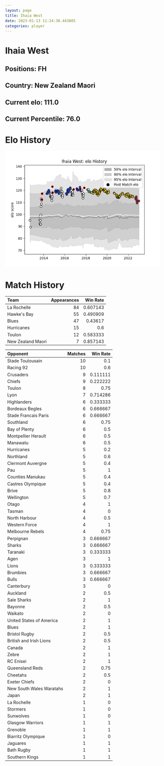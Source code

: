 ```yaml
---  
layout: page  
title: Ihaia West  
date: 2023-01-13 11:24:30.443885  
categories: player  
---
```

# Ihaia West

## Positions: FH

## Country: New Zealand Maori

## Current elo: 111.0

## Current Percentile: 76.0

# Elo History


![elo history](history_IhaiaWest.png)
# Match History


| Team              |   Appearances |   Win Rate |
|:------------------|--------------:|-----------:|
| La Rochelle       |            84 |   0.607143 |
| Hawke's Bay       |            55 |   0.490909 |
| Blues             |            47 |   0.43617  |
| Hurricanes        |            15 |   0.6      |
| Toulon            |            12 |   0.583333 |
| New Zealand Maori |             7 |   0.857143 |

| Opponent                 |   Matches |   Win Rate |
|:-------------------------|----------:|-----------:|
| Stade Toulousain         |        10 |   0.1      |
| Racing 92                |        10 |   0.6      |
| Crusaders                |         9 |   0.111111 |
| Chiefs                   |         9 |   0.222222 |
| Toulon                   |         8 |   0.75     |
| Lyon                     |         7 |   0.714286 |
| Highlanders              |         6 |   0.333333 |
| Bordeaux Begles          |         6 |   0.666667 |
| Stade Francais Paris     |         6 |   0.666667 |
| Southland                |         6 |   0.75     |
| Bay of Plenty            |         6 |   0.5      |
| Montpellier Herault      |         6 |   0.5      |
| Manawatu                 |         6 |   0.5      |
| Hurricanes               |         5 |   0.2      |
| Northland                |         5 |   0.6      |
| Clermont Auvergne        |         5 |   0.4      |
| Pau                      |         5 |   1        |
| Counties Manukau         |         5 |   0.4      |
| Castres Olympique        |         5 |   0.4      |
| Brive                    |         5 |   0.8      |
| Wellington               |         5 |   0.7      |
| Otago                    |         4 |   1        |
| Tasman                   |         4 |   0        |
| North Harbour            |         4 |   0.5      |
| Western Force            |         4 |   1        |
| Melbourne Rebels         |         4 |   0.75     |
| Perpignan                |         3 |   0.666667 |
| Sharks                   |         3 |   0.666667 |
| Taranaki                 |         3 |   0.333333 |
| Agen                     |         3 |   1        |
| Lions                    |         3 |   0.333333 |
| Brumbies                 |         3 |   0.666667 |
| Bulls                    |         3 |   0.666667 |
| Canterbury               |         3 |   0        |
| Auckland                 |         2 |   0.5      |
| Sale Sharks              |         2 |   1        |
| Bayonne                  |         2 |   0.5      |
| Waikato                  |         2 |   0        |
| United States of America |         2 |   1        |
| Blues                    |         2 |   1        |
| Bristol Rugby            |         2 |   0.5      |
| British and Irish Lions  |         2 |   0.5      |
| Canada                   |         2 |   1        |
| Zebre                    |         2 |   1        |
| RC Enisei                |         2 |   1        |
| Queensland Reds          |         2 |   0.75     |
| Cheetahs                 |         2 |   0.5      |
| Exeter Chiefs            |         2 |   0        |
| New South Wales Waratahs |         2 |   1        |
| Japan                    |         2 |   1        |
| La Rochelle              |         1 |   0        |
| Stormers                 |         1 |   0        |
| Sunwolves                |         1 |   0        |
| Glasgow Warriors         |         1 |   1        |
| Grenoble                 |         1 |   1        |
| Biarritz Olympique       |         1 |   0        |
| Jaguares                 |         1 |   1        |
| Bath Rugby               |         1 |   1        |
| Southern Kings           |         1 |   1        |